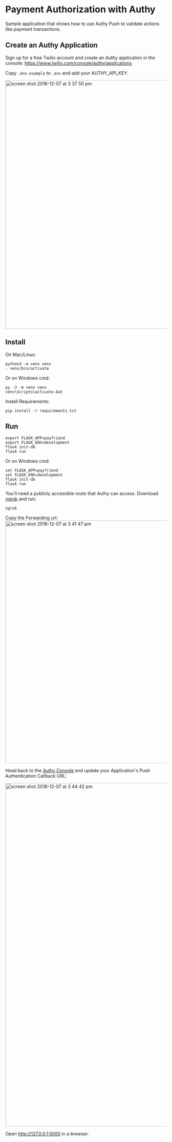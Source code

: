 # Payment Authorization with Authy

Sample application that shows how to use Authy Push to validate actions like payment transactions.

## Create an Authy Application

Sign up for a free Twilio account and create an Authy application in the  console:
https://www.twilio.com/console/authy/applications

Copy `.env.example` to `.env` and add your AUTHY_API_KEY.

<img width="775" alt="screen shot 2018-12-07 at 3 37 50 pm" src="https://user-images.githubusercontent.com/3673341/49674022-16a6ac80-fa36-11e8-9d28-fb7c8d9d62a1.png">

## Install

On Mac/Linux:

    python3 -m venv venv
    . venv/bin/activate

Or on Windows cmd:

    py -3 -m venv venv
    venv\Scripts\activate.bat

Install Requirements:

    pip install -r requirements.txt

## Run

    export FLASK_APP=payfriend
    export FLASK_ENV=development
    flask init-db
    flask run

Or on Windows cmd:

    set FLASK_APP=payfriend
    set FLASK_ENV=development
    flask init-db
    flask run


You'll need a publicly accessible route that Authy can access. Download [ngrok](https://ngrok.com/) and run:

    ngrok

Copy the Forwarding url:
<img width="757" alt="screen shot 2018-12-07 at 3 41 47 pm" src="https://user-images.githubusercontent.com/3673341/49674178-a3516a80-fa36-11e8-9b36-ddb7726e896e.png">

Head back to the [Authy Console](https://www.twilio.com/console/authy/applications) and update your Application's Push Authentication Callback URL:

<img width="1071" alt="screen shot 2018-12-07 at 3 44 42 pm" src="https://user-images.githubusercontent.com/3673341/49674279-0c38e280-fa37-11e8-910f-9ca15b27309e.png">

Open http://127.0.0.1:5000 in a browser.
